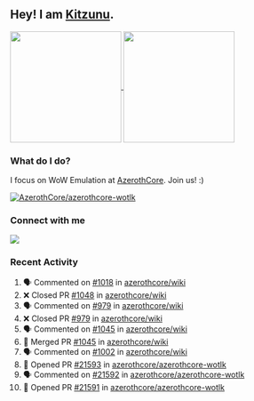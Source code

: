 ## Hey! I am [Kitzunu](https://Github.com/Kitzunu).

<!--
[![Kitzunu's Github stats](https://github-readme-stats.vercel.app/api?username=kitzunu&theme=github_dark&show_icons=true&number_format=long)](https://github.com/Kitzunu)

[![Kitzunu's Language stats](https://github-readme-stats.vercel.app/api/top-langs/?username=Kitzunu&layout=donut&theme=github_dark)](https://github.com/Kitzunu)
-->

<a href="https://github.com/Kitzunu">
  <img height=200 align="center" src="https://github-readme-stats.vercel.app/api?username=kitzunu&theme=github_dark&show_icons=true&number_format=long" />
</a>
<a href="https://github.com/Kitzunu">
  <img height=200 align="center" src="https://github-readme-stats.vercel.app/api/top-langs/?username=Kitzunu&layout=donut&theme=github_dark" />
</a>

### What do I do?

I focus on WoW Emulation at [AzerothCore](https://github.com/AzerothCore). Join us! :)

[![AzerothCore/azerothcore-wotlk](https://github-readme-stats.vercel.app/api/pin/?username=AzerothCore&repo=azerothcore-wotlk&theme=github_dark&show_owner=true)](https://github.com/azerothcore/azerothcore-wotlk)

### Connect with me
[![](https://img.shields.io/badge/AzerothCore%20Discord-Connect%20with%20me!-green)](https://discord.com/invite/gkt4y2x)

### Recent Activity

<!--START_SECTION:activity-->
1. 🗣 Commented on [#1018](https://github.com/azerothcore/wiki/pull/1018#issuecomment-2677108441) in [azerothcore/wiki](https://github.com/azerothcore/wiki)
2. ❌ Closed PR [#1048](https://github.com/azerothcore/wiki/pull/1048) in [azerothcore/wiki](https://github.com/azerothcore/wiki)
3. 🗣 Commented on [#979](https://github.com/azerothcore/wiki/pull/979#issuecomment-2677101217) in [azerothcore/wiki](https://github.com/azerothcore/wiki)
4. ❌ Closed PR [#979](https://github.com/azerothcore/wiki/pull/979) in [azerothcore/wiki](https://github.com/azerothcore/wiki)
5. 🗣 Commented on [#1045](https://github.com/azerothcore/wiki/pull/1045#issuecomment-2677100849) in [azerothcore/wiki](https://github.com/azerothcore/wiki)
6. 🎉 Merged PR [#1045](https://github.com/azerothcore/wiki/pull/1045) in [azerothcore/wiki](https://github.com/azerothcore/wiki)
7. 🗣 Commented on [#1002](https://github.com/azerothcore/wiki/pull/1002#issuecomment-2677098555) in [azerothcore/wiki](https://github.com/azerothcore/wiki)
8. 💪 Opened PR [#21593](https://github.com/azerothcore/azerothcore-wotlk/pull/21593) in [azerothcore/azerothcore-wotlk](https://github.com/azerothcore/azerothcore-wotlk)
9. 🗣 Commented on [#21592](https://github.com/azerothcore/azerothcore-wotlk/issues/21592#issuecomment-2676874392) in [azerothcore/azerothcore-wotlk](https://github.com/azerothcore/azerothcore-wotlk)
10. 💪 Opened PR [#21591](https://github.com/azerothcore/azerothcore-wotlk/pull/21591) in [azerothcore/azerothcore-wotlk](https://github.com/azerothcore/azerothcore-wotlk)
<!--END_SECTION:activity-->
